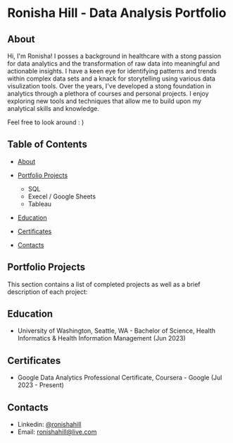 # Ronisha Hill - Data Analysis Portfolio

## About
Hi, I'm Ronisha! I posses a background in healthcare with a stong passion for data analytics and the transformation of raw data into meaningful and actionable insights. I have a keen eye for identifying patterns and trends within complex data sets and a knack for storytelling using various data visulization tools. Over the years, I've developed a stong foundation in analytics through a plethora of courses and personal projects. I enjoy exploring new tools and techniques that allow me to build upon my analytical skills and knowledge. 

Feel free to look around : )

## Table of Contents
- [About](https://github.com/ronishahill/Data-Analysis-Portfolio/blob/main/README.md#about)
  
- [Portfolio Projects](https://github.com/ronishahill/Data-Analysis-Portfolio/blob/main/README.md#portfolio-projects)
   - SQL
   - Execel / Google Sheets
   - Tableau
     
- [Education](https://github.com/ronishahill/Data-Analysis-Portfolio/blob/main/README.md#education)
  
- [Certificates](https://github.com/ronishahill/Data-Analysis-Portfolio/blob/main/README.md#certificates)
  
- [Contacts](https://github.com/ronishahill/Data-Analysis-Portfolio/blob/main/README.md#contacts)

## Portfolio Projects
This section contains a list of completed projects as well as a brief description of each project:

## Education
- University of Washington, Seattle, WA - Bachelor of Science, Health Informatics & Health Information Management (Jun 2023)               

## Certificates
- Google Data Analytics Professional Certificate, Coursera - Google (Jul 2023 - Present)

## Contacts
- Linkedin: [@ronishahill](https://www.linkedin.com/in/ronishahill/)
- Email: ronishahill@live.com
